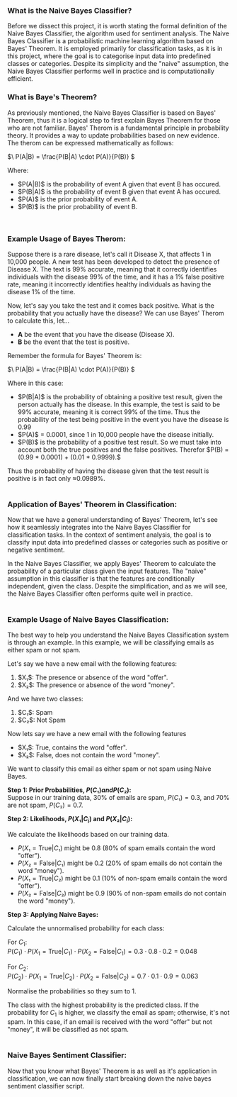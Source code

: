 ### What is the Naive Bayes Classifier? 
Before we dissect this project, it is worth stating the formal definition of the Naive Bayes Classifier, the algorithm used for sentiment analysis. The Naive Bayes Classifier is a probabilistic machine learning algorithm based on Bayes' Theorem. It is employed primarily for classification tasks, as it is in this project, where the goal is to categorise input data into predefined classes or categories. Despite its simplicity and the "naive" assumption, the Naive Bayes Classifier performs well in practice and is computationally efficient.
<br>

### What is Baye's Theorem?
As previously mentioned, the Naive Bayes Classifier is based on Bayes' Theorem, thus it is a logical step to first explain Bayes Theorem for those who are not familiar. Bayes' Therom is a fundamental principle in probability theory. It provides a way to update probabilities based on new evidence. The therom can be expressed mathematically as follows:

$\ P(A|B) = \frac{P(B|A) \cdot P(A)}{P(B)} \$

Where:
<ul>
  <li>$P(A|B)$ is the probability of event A given that event B has occured.</li>
  <li>$P(B|A)$ is the probability of event B given that event A has occured.</li>
  <li>$P(A)$ is the prior probability of event A.</li>
  <li>$P(B)$ is the prior probability of event B.</li>
</ul>
<br>

### Example Usage of Bayes Therom:
Suppose there is a rare disease, let's call it Disease X, that affects 1 in 10,000 people. A new test has been developed to detect the presence of Disease X. The text is 99% accurate, meaning that it correctly identifies individuals with the disease 99% of the time, and it has a 1% false positive rate, meaning it incorrectly identifies healthy individuals as having the disease 1% of the time.

Now, let's say you take the test and it comes back positive. What is the probability that you actually have the disease? We can use Bayes' Therom to calculate this, let...

<ul>
  <li><strong>A</strong> be the event that you have the disease (Disease X).</li>
  <li><strong>B</strong> be the event that the test is positive.</li>
</ul>

Remember the formula for Bayes' Theorem is:

$\ P(A|B) = \frac{P(B|A) \cdot P(A)}{P(B)} \$

Where in this case:
<ul>
  <li>$P(B|A)$ is the probability of obtaining a positive test result, given the person actually has the disease. In this example, the test is said to be 99% accurate, meaning it is correct 99% of the time. Thus the probability of the test being positive in the event you have the disease is 0.99</li>
  <li>$P(A)$ = 0.0001, since 1 in 10,000 people have the disease initially.</li>
  <li>$P(B)$ is the probability of a positive test result. So we must take into account both the true positives and the false positives. Therefor $P(B) = (0.99 * 0.0001) + (0.01 * 0.9999).$</li>
</ul>

Thus the probability of having the disease given that the test result is positive is in fact only ≈0.0989%.
<br>
<br>

### Application of Bayes' Theorem in Classification:
Now that we have a general understanding of Bayes' Theorem, let's see how it seamlessly integrates into the Naive Bayes Classifier for classification tasks. In the context of sentiment analysis, the goal is to classify input data into predefined classes or categories such as positive or negative sentiment.

In the Naive Bayes Classifier, we apply Bayes' Theorem to calculate the probability of a particular class given the input features. The "naive" assumption in this classifier is that the features are conditionally independent, given the class. Despite the simplification, and as we will see, the Naive Bayes Classifier often performs quite well in practice.
<br>
<br>

### Example Usage of Naive Bayes Classification:
The best way to help you understand the Naive Bayes Classification system is through an example. In this example, we will be classifying emails as either spam or not spam. 

Let's say we have a new email with the following features:
<ol>
  <li>$X₁$: The presence or absence of the word "offer".</li>
  <li>$X₂$: The presence or absence of the word "money".</li>
</ol>

And we have two classes:

<ol>
  <li>$C₁$: Spam</li>
  <li>$C₂$: Not Spam</li>
</ol>

Now lets say we have a new email with the following features
<ul>
  <li>$X₁$: True, contains the word "offer".</li>
  <li>$X₂$: False, does not contain the word "money".</li>
</ul>

We want to classify this email as either spam or not spam using Naive Bayes.

<strong>Step 1: Prior Probabilities, $P(C₁) and P(C₂):$</strong><br>
Suppose in our training data, 30% of emails are spam, $P(C₁) = 0.3$, and 70% are not spam, $P(C₂) = 0.7$.

<strong>Step 2: Likelihoods, $P(X₁|C_i)$ and $P(X₂|C_i)$:</strong>

We calculate the likelihoods based on our training data.
- $P(X₁=\text{True}|C₁)$ might be 0.8 (80% of spam emails contain the word "offer").
- $P(X₂=\text{False}|C₁)$ might be 0.2 (20% of spam emails do not contain the word "money").
- $P(X₁=\text{True}|C₂)$ might be 0.1 (10% of non-spam emails contain the word "offer").
- $P(X₂=\text{False}|C₂)$ might be 0.9 (90% of non-spam emails do not contain the word "money").

<strong>Step 3: Applying Naive Bayes:</strong><br>

Calculate the unnormalised probability for each class:<br>

For $C_1$:<br>
$P(C_1) \cdot P(X_1=\text{True}|C_1) \cdot P(X_2=\text{False}|C_1) = 0.3 \cdot 0.8 \cdot 0.2 = 0.048$<br>

For $C_2$:<br>
$P(C_2) \cdot P(X_1=\text{True}|C_2) \cdot P(X_2=\text{False}|C_2) = 0.7 \cdot 0.1 \cdot 0.9 = 0.063$<br>

Normalise the probabilities so they sum to 1.<br>

The class with the highest probability is the predicted class. If the probability for $C_1$ is higher, we classify the email as spam; otherwise, it's not spam. In this case, if an email is received with the word "offer" but not "money", it will be classified as not spam.
<br>
<br>
### Naive Bayes Sentiment Classifier:
Now that you know what Bayes' Theorem is as well as it's application in classification, we can now finally start breaking down the naive bayes sentiment classifier script. 
